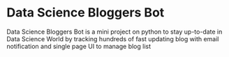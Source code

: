 # Data Science Bloggers Bot

Data Science Bloggers Bot is a mini project on python to stay up-to-date in Data Science World by tracking hundreds of fast updating blog with email notification and single page UI to manage blog list
